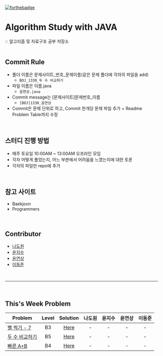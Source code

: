[![forthebadge](https://forthebadge.com/images/badges/made-with-java.svg)](https://forthebadge.com)

# Algorithm Study with JAVA

<aside>
💡 알고리즘 및 자료구조 공부 저장소
</aside>
<br>

## Commit Rule

- 폴더 이름은 문제사이트_번호_문제이름(같은 문제 폴더에 각자의 파일을 add)
    - `BOJ_1330_두 수 비교하기`
- 파일 이름은 이름.java
    - `윤연상.java`
- Commit message는 [문제사이트]문제번호_이름
    - `[BOJ]1330_윤연상`
- Commit은 문제 단위로 하고, Commit 한개당 문제 파일 추가 + Readme Problem Table까지 수정
<br>

## 스터디 진행 방법

- 매주 토요일 10:00AM ~ 13:00AM 오프라인 모임
- 각자 어떻게 풀었는지, 어느 부분에서 어려움을 느꼈는지에 대한 토론
- 각자의 파일만 repo에 추가
<br>

## 참고 사이트

- Baekjoon
- Programmers
<br>

## Contributor

- [나도원](https://github.com/nadowon)
- [윤지수](https://github.com/jessinyourarea)
- [윤연상](https://github.com/YeonsangYoon)
- [이동준](https://github.com/GyulCode)

<br>
<hr>
<br>

## This's Week Problem
|Problem|Level|Solution|                                                                                              나도원|윤지수|윤연상|이동준|
|-------|:---:|:------:|:---:|:---:|:---:|:---:|
|[별 찍기 - 7](https://www.acmicpc.net/problem/2444)|B3|[Here](./solution/BOJ_2444_별찍기-7)                                  |  -  |  -  |  -  |  -  |
|[두 수 비교하기](https://www.acmicpc.net/problem/1330)|B5|[Here](./solution/BOJ_1330_두수-비교하기)                    |  -  |  -  |  -  |  -  | 
|[빠른 A+B](https://www.acmicpc.net/problem/15552)|B4|[Here](./solution/BOJ_15552_빠른A+B)                          |  -  |  -  |  -  |  -  |
